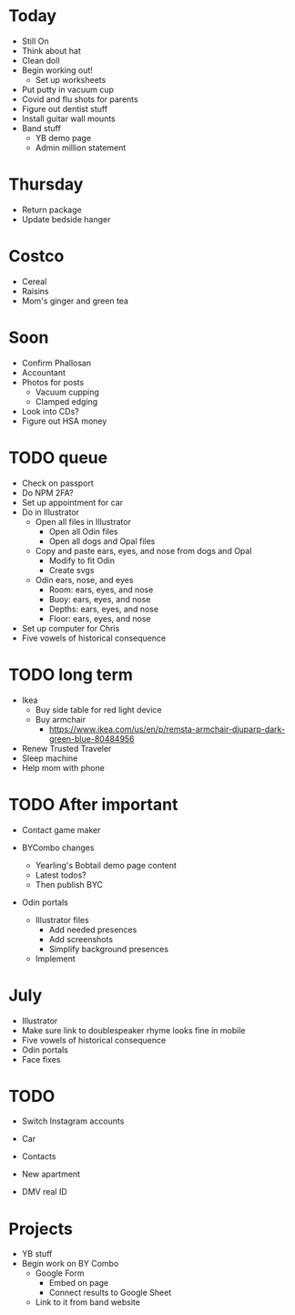 # Today
* Still On
* Think about hat
* Clean doll
* Begin working out!
    * Set up worksheets
* Put putty in vacuum cup
* Covid and flu shots for parents
* Figure out dentist stuff
* Install guitar wall mounts
* Band stuff
    * YB demo page
    * Admin million statement

# Thursday
* Return package
* Update bedside hanger

# Costco
* Cereal
* Raisins
* Mom's ginger and green tea

# Soon
* Confirm Phallosan
* Accountant
* Photos for posts
    * Vacuum cupping
    * Clamped edging
* Look into CDs?
* Figure out HSA money

# TODO queue
* Check on passport
* Do NPM 2FA?
* Set up appointment for car
* Do in Illustrator
    * Open all files in Illustrator
        * Open all Odin files
        * Open all dogs and Opal files
    * Copy and paste ears, eyes, and nose from dogs and Opal
        * Modify to fit Odin
        * Create svgs
    * Odin ears, nose, and eyes
        * Room: ears, eyes, and nose
        * Buoy: ears, eyes, and nose
        * Depths: ears, eyes, and nose
        * Floor: ears, eyes, and nose
* Set up computer for Chris
* Five vowels of historical consequence

# TODO long term
* Ikea
    * Buy side table for red light device
    * Buy armchair
        * https://www.ikea.com/us/en/p/remsta-armchair-djuparp-dark-green-blue-80484956
* Renew Trusted Traveler
* Sleep machine
* Help mom with phone

# TODO After important
* Contact game maker
* BYCombo changes
    * Yearling's Bobtail demo page content
    * Latest todos?
    * Then publish BYC

* Odin portals
    * Illustrator files
        * Add needed presences
        * Add screenshots
        * Simplify background presences
    * Implement
<!-- * Didi past ending
    * Make sketch to scan
        * Photo scrapbook
    * Implement -->
<!-- * My 100,000th Dream
    * Create Illustrator file
    * Add dream final presence
    * Design and draw dream final -->

# July
* Illustrator
* Make sure link to doublespeaker rhyme looks fine in mobile
* Five vowels of historical consequence
* Odin portals
* Face fixes

# TODO
* Switch Instagram accounts

* Car
* Contacts
* New apartment
* DMV real ID

# Projects
* YB stuff
* Begin work on BY Combo
    * Google Form
        * Embed on page
        * Connect results to Google Sheet
    * Link to it from band website